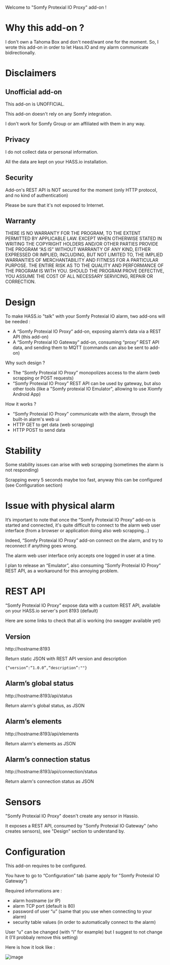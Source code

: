 Welcome to "Somfy Protexial IO Proxy" add-on !



# Why this add-on ?

I don't own a Tahoma Box and don't need/want one for the moment. So, I wrote this add-on in order to let Hass.IO and my alarm communicate bidirectionally.



# Disclaimers



## Unofficial add-on

This add-on is UNOFFICIAL.

This add-on doesn't rely on any Somfy integration.

I don't work for Somfy Group or am affiliated with them in any way.



## Privacy

I do not collect data or personal information.

All the data are kept on your HASS.io installation.



## Security

Add-on's REST API is NOT secured for the moment (only HTTP protocol, and no kind of authentication)

Please be sure that it's not exposed to Internet.



## Warranty

THERE IS NO WARRANTY FOR THE PROGRAM, TO THE EXTENT PERMITTED BY APPLICABLE LAW. EXCEPT WHEN OTHERWISE STATED IN WRITING THE COPYRIGHT HOLDERS AND/OR OTHER PARTIES PROVIDE THE PROGRAM “AS IS” WITHOUT WARRANTY OF ANY KIND, EITHER EXPRESSED OR IMPLIED, INCLUDING, BUT NOT LIMITED TO, THE IMPLIED WARRANTIES OF MERCHANTABILITY AND FITNESS FOR A PARTICULAR PURPOSE. THE ENTIRE RISK AS TO THE QUALITY AND PERFORMANCE OF THE PROGRAM IS WITH YOU. SHOULD THE PROGRAM PROVE DEFECTIVE, YOU ASSUME THE COST OF ALL NECESSARY SERVICING, REPAIR OR CORRECTION.



# Design



To make HASS.io "talk" with your Somfy Protexial IO alarm, two add-ons will be needed :

- A “Somfy Protexial IO Proxy” add-on, exposing alarm’s data via a REST API (this add-on)
- A “Somfy Protexial IO Gateway” add-on, consuming “proxy” REST API data, and sending them to MQTT (commands can also be sent to add-on)



Why such design ?

- The “Somfy Protexial IO Proxy” monopolizes access to the alarm (web scrapping or POST requests)
- “Somfy Protexial IO Proxy” REST API can be used by gateway, but also other tools (like a "Somfy protexial IO Emulator", allowing to use Xiomfy Android App)



How it works ?

* “Somfy Protexial IO Proxy” communicate with the alarm, through the built-in alarm's web ui
* HTTP GET to get data (web scrapping)
* HTTP POST to send data



# Stability

Some stability issues can arise with web scrapping (sometimes the alarm is not responding)

Scrapping every 5 seconds maybe too fast, anyway this can be configured (see Configuration section)



# Issue with physical alarm

It’s important to note that once the “Somfy Protexial IO Proxy” add-on is started and connected, it's quite difficult to connect to the alarm  web user interface (from a browser or application doing also web scrapping...)



Indeed, “Somfy Protexial IO Proxy” add-on connect on the alarm, and try to reconnect if anything goes wrong.



The alarm web user interface only accepts one logged in user at a time.



I plan to release an “Emulator”, also consuming “Somfy Protexial IO Proxy” REST API, as a workaround for this annoying problem.



# REST API

“Somfy Protexial IO Proxy” expose data with a custom REST API, available on your HASS.io server's port 8193 (default)



Here are some links to check that all is working (no swagger available yet)



## Version

http://hostname:8193

Return static JSON with REST API version and description

```
{“version”:“1.0.0”,“description”:""}
```



## Alarm’s global status

http://hostname:8193/api/status

Return alarm's global status, as JSON



## Alarm’s elements

http://hostname:8193/api/elements

Return alarm's elements as JSON



## Alarm’s connection status

http://hostname:8193/api/connection/status

Return alarm's connection status as JSON



# Sensors

"Somfy Protexial IO Proxy" doesn't create any sensor in Hassio.

It exposes a REST API, consumed by "Somfy Protexial IO Gateway" (who creates sensors), see "Design" section to understand by.



# Configuration

This add-on requires to be configured.



You have to go to “Configuration” tab (same apply for "Somfy Protexial IO Gateway")



Required informations are :

- alarm hostname (or IP)
- alarm TCP port (default is 80)
- password of user “u” (same that you use when connecting to your alarm)
- security table values (in order to automatically connect to the alarm)

User “u” can be changed (with “i” for example) but I suggest to not change it (I’ll probbaly remove this setting)

Here is how it look like :



![image](https://community-assets.home-assistant.io/optimized/3X/5/8/58f073589554bb28bf4ce5df7663704c497ed715_2_591x500.png)

